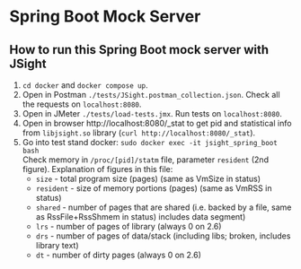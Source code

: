 # Spring Boot Mock Server

## How to run this Spring Boot mock server with JSight

1. `cd docker` and `docker compose up`.
2. Open in Postman `./tests/JSight.postman_collection.json`. Check all the requests on `localhost:8080`.
3. Open in JMeter `./tests/load-tests.jmx`. Run tests on `localhost:8080`.
4. Open in browser http://localhost:8080/_stat to get pid and statistical info from `libjsight.so` library (`curl http://localhost:8080/_stat`).
5. Go into test stand docker: `sudo docker exec -it jsight_spring_boot bash`  
   Check memory in `/proc/[pid]/statm` file, parameter `resident` (2nd figure).
   Explanation of figures in this file:
   - `size` - total program size (pages) (same as VmSize in status)
   - `resident` - size of memory portions (pages) (same as VmRSS in status)
   - `shared` - number of pages that are shared (i.e. backed by a file, same as RssFile+RssShmem in status) includes data segment)
   - `lrs` - number of pages of library (always 0 on 2.6)
   - `drs` - number of pages of data/stack (including libs; broken, includes library text)
   - `dt` - number of dirty pages (always 0 on 2.6)


